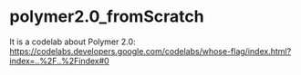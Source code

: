 # polymer2.0_fromScratch
It is a codelab about Polymer 2.0: https://codelabs.developers.google.com/codelabs/whose-flag/index.html?index=..%2F..%2Findex#0
